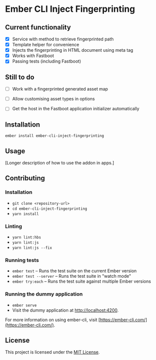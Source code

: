 Ember CLI Inject Fingerprinting
==============================================================================

Current functionality
------------------------------------------------------------------------------

- [x] Service with method to retrieve fingerprinted path
- [x] Template helper for convenience
- [x] Injects the fingerprinting in HTML document using meta tag
- [x] Works with Fastboot
- [x] Passing tests (including Fastboot)

Still to do
------------------------------------------------------------------------------

- [ ] Work with a fingerprinted generated asset map
- [ ] Allow customising asset types in options
- [ ] Get the host in the Fastboot application initializer automatically


Installation
------------------------------------------------------------------------------

```
ember install ember-cli-inject-fingerprinting
```


Usage
------------------------------------------------------------------------------

[Longer description of how to use the addon in apps.]


Contributing
------------------------------------------------------------------------------

### Installation

* `git clone <repository-url>`
* `cd ember-cli-inject-fingerprinting`
* `yarn install`

### Linting

* `yarn lint:hbs`
* `yarn lint:js`
* `yarn lint:js --fix`

### Running tests

* `ember test` – Runs the test suite on the current Ember version
* `ember test --server` – Runs the test suite in "watch mode"
* `ember try:each` – Runs the test suite against multiple Ember versions

### Running the dummy application

* `ember serve`
* Visit the dummy application at [http://localhost:4200](http://localhost:4200).

For more information on using ember-cli, visit [https://ember-cli.com/](https://ember-cli.com/).

License
------------------------------------------------------------------------------

This project is licensed under the [MIT License](LICENSE.md).
